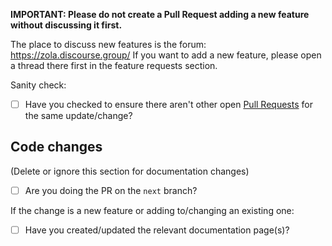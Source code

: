 **IMPORTANT: Please do not create a Pull Request adding a new feature without discussing it first.**

The place to discuss new features is the forum: <https://zola.discourse.group/>
If you want to add a new feature, please open a thread there first in the feature requests section.

Sanity check:

* [ ] Have you checked to ensure there aren't other open [Pull Requests](../../pulls) for the same update/change?

## Code changes
(Delete or ignore this section for documentation changes)

* [ ] Are you doing the PR on the `next` branch?

If the change is a new feature or adding to/changing an existing one:

* [ ] Have you created/updated the relevant documentation page(s)?



